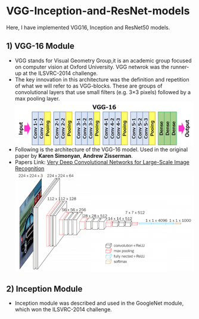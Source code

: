 # VGG-Inception-and-ResNet-models
Here, I have implemented VGG16, Inception and ResNet50 models.

## 1) VGG-16 Module
 - VGG stands for Visual Geometry Group,it is an academic group focused on computer vision at Oxford University. VGG netwrok was the runner-up at the ILSVRC-2014 challenge. 
 - The key innovation in this architecture was the definition and repetition of what we will refer to as VGG-blocks. These are groups of convolutional layers that use small filters (e.g. 3×3 pixels) followed by a max pooling layer.
 ![](Images/vgg-block.png)
 - Following is the architecture of the VGG-16 model. Used in the original paper by __Karen Simonyan__, __Andrew Zisserman__. 
 - Papers Link: [Very Deep Convolutional Networks for Large-Scale Image Recognition](https://arxiv.org/abs/1409.1556)
  ![](Images/VGG-16%20model.png)

 
## 2) Inception Module
- Inception module was described and used in the GoogleNet module, which won the ILSVRC-2014 challenge.
